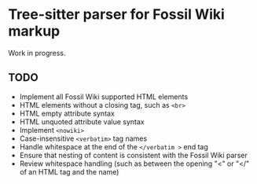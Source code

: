 # Tree-sitter parser for Fossil Wiki markup

Work in progress.

## TODO

- Implement all Fossil Wiki supported HTML elements
- HTML elements without a closing tag, such as `<br>`
- HTML empty attribute syntax
- HTML unquoted attribute value syntax
- Implement `<nowiki>`
- Case-insensitive `<verbatim>` tag names
- Handle whitespace at the end of the `</verbatim >` end tag
- Ensure that nesting of content is consistent with the Fossil Wiki parser
- Review whitespace handling (such as between the opening "<" or "</" of an HTML tag and the name)
